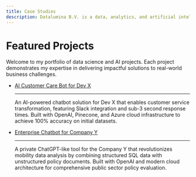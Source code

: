 ```yaml
---
title: Case Studies
description: Datalumina B.V. is a data, analytics, and artificial intelligence company founded by Nisar Ahamed to help businesses integrate AI and data into their operations. 
---
```


# Featured Projects

Welcome to my portfolio of data science and AI projects. Each project demonstrates my expertise in delivering impactful solutions to real-world business challenges.

<div class="grid cards" markdown>

-   [AI Customer Care Bot for Dev X](projects/project-1.md)

    ---

    An AI-powered chatbot solution for Dev X that enables customer service transformation, featuring Slack integration and sub-3 second response times. Built with OpenAI, Pinecone, and Azure cloud infrastructure to achieve 100% accuracy on initial datasets.

-   [Enterprise Chatbot for Company Y](projects/project-2.md)

    ---

    A private ChatGPT-like tool for the Company Y that revolutionizes mobility data analysis by combining structured SQL data with unstructured policy documents. Built with OpenAI and modern cloud architecture for comprehensive public sector policy evaluation.

</div>